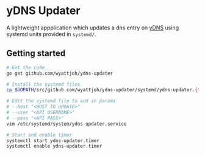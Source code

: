 # yDNS Updater

A lightweight appplication which updates a dns entry on [yDNS](https://ydns.eu/) using systemd units provided in `systemd/`.

## Getting started

```bash
# Get the code
go get github.com/wyattjoh/ydns-updater

# Install the systemd files
cp $GOPATH/src/github.com/wyattjoh/ydns-updater/systemd/ydns-updater.{timer,service} /etc/systemd/system

# Edit the systemd file to add in params
# --host "<HOST TO UPDATE>"
# --user "<API USERNAME>"
# --pass "<API PASS>"
vim /etc/systemd/system/ydns-updater.service

# Start and enable timer
systemctl start ydns-updater.timer
systemctl enable ydns-updater.timer
```

